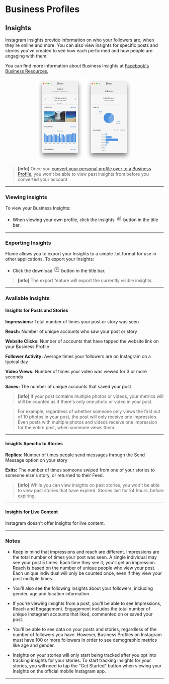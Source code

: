 # Business Profiles

## Insights

Instagram Insights provide information on who your followers are, when they're online and more. You can also view insights for specific posts and stories you've created to see how each performed and how people are engaging with them. 

You can find more information about Business Insights at  [Facebook's Business Resources.](https://www.facebook.com/business/help/897631030335607/)

<p style="text-align: center; margin-top: 1em;"><img src="/views/assets/insights-1.png" width="30%" height="30%" /> <img src="/views/assets/insights-2.png" width="30%" height="30%" /></p>

> **[info]**
> Once you [convert your personal profile over to a Business Profile](/views/profile/businessprofiles.md), you won't be able to view past insights from before you converted your account.

------

### Viewing Insights

To view your Business Insights:

- When viewing your own profile, click the Insights <img src="/views/assets/viewinsights.png" width="20" height="20" /> button in the title bar.

------

### Exporting Insights

Flume allows you to export your Insights to a simple .txt format for use in other applications. To export your Insights:

- Click the download <img src="/views/assets/download.png" width="20" height="20" /> button in the title bar. 

> **[info]**
> The export feature will export the currently visible insights. 

------

### Available Insights

#### Insights for Posts and Stories

**Impressions:** Total number of times your post or story was seen

**Reach:** Number of unique accounts who saw your post or story

**Website Clicks:** Number of accounts that have tapped the website link on your Business Profile

**Follower Activity:** Average times your followers are on Instagram on a typical day

**Video Views:** Number of times your video was viewed for 3 or more seconds

**Saves:** The number of unique accounts that saved your post


> **[info]**
> If your post contains multiple photos or videos, your metrics will still be counted as if there's only one photo or video in your post.

> For example, regardless of whether someone only views the first out of 10 photos in your post, the post will only receive one impression. Even posts with multiple photos and videos receive one impression for the entire post, when someone views them.

------

#### Insights Specific to Stories

**Replies:** Number of times people send messages through the Send Message option on your story

**Exits:** The number of times someone swiped from one of your stories to someone else's story, or returned to their Feed.


> **[info]**
> While you can view insights on past stories, you won't be able to view past stories that have expired. Stories last for 24 hours, before expiring.

------

#### Insights for Live Content

Instagram doesn't offer insights for live content.

------

### Notes
- Keep in mind that impressions and reach are different. Impressions are the total number of times your post was seen. A single individual may see your post 5 times. Each time they see it, you'll get an impression. Reach is based on the number of unique people who view your post. Each unique individual will only be counted once, even if they view your post multiple times.

- You'll also see the following insights about your followers, including gender, age and location information.

- If you're viewing insights from a post, you'll be able to see Impressions, Reach and Engagement. Engagement includes the total number of unique Instagram accounts that liked, commented on or saved your post.

- You'll be able to see data on your posts and stories, regardless of the number of followers you have. However, Business Profiles on Instagram must have 100 or more followers in order to see demographic metrics like age and gender.

- Insights on your stories will only start being tracked after you opt into tracking insights for your stories. To start tracking insights for your stories, you will need to tap the "Get Started" button when viewing your Insights on the official mobile Instagram app.

------